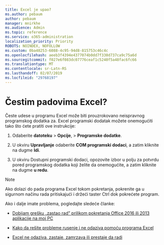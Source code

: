 ```yaml
---
title: Excel je upao?
ms.author: pebaum
author: pebaum
manager: mnirkhe
ms.audience: Admin
ms.topic: reference
ms.service: o365-administration
localization_priority: Priority
ROBOTS: NOINDEX, NOFOLLOW
ms.custom: 0ba48253-6088-4c95-94d8-815753c46c4c
ms.openlocfilehash: aeeb3f4394e4377074b0dd7f330d737ca9c75a6d
ms.sourcegitcommit: f027e6f083dc07776ceaf1c5240f5a48fac6fc66
ms.translationtype: MT
ms.contentlocale: sr-Latn-RS
ms.lasthandoff: 02/07/2019
ms.locfileid: "29768197"
---
```

# <a name="frequent-excel-crashes"></a>Čestim padovima Excel?

Česte udese u programu Excel može biti prouzrokovano neispravnog programskog dodatka za. Excel programski dodatak možete onemogućiti tako što ćete pratiti ove instrukcije:
  
1. Odaberite **datoteku** \> **Opcije**, \> **Programske dodatke**.
    
2. U okviru **Upravljanje** odaberite **COM programski dodaci**, a zatim kliknite na dugme **Idi**.
    
3. U okviru Dostupni programski dodaci, opozovite izbor u polju za potvrdu pored programskog dodatka koji želite da onemogućite, a zatim kliknite na dugme **u redu**.
    
> [!NOTE]
> Ako dolazi do pada programa Excel tokom pokretanja, pokrenite ga u sigurnom načinu rada pritiskajući i držeći taster Ctrl dok pokrećete program. 
  
Ako i dalje imate problema, pogledajte sledeće članke:
  
- [Dobijam grešku „zastao rad” prilikom pokretanja Office 2016 ili 2013 aplikacije na moj PC](https://support.office.com/article/52bd7985-4e99-4a35-84c8-2d9b8301a2fa.aspx)
    
- [Kako da rešite probleme rusenje i ne odaziva pomoću programa Excel](https://support.microsoft.com/help/2758592/how-to-troubleshoot-crashing-and-not-responding-issues-with-excel)
    
- [Excel ne odaziva, zastaje, zamrzava ili prestaje da radi](https://support.office.com/article/37e7d3c9-9e84-40bf-a805-4ca6853a1ff4.aspx)
    

